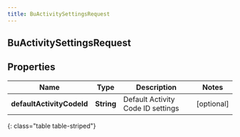 ```yaml
---
title: BuActivitySettingsRequest
---
```

## BuActivitySettingsRequest


## Properties

| Name | Type | Description | Notes |
| ------------ | ------------- | ------------- | ------------- |
| **defaultActivityCodeId** | <!----><!---->**String**<!----> | Default Activity Code ID settings |  [optional] |
{: class="table table-striped"}



